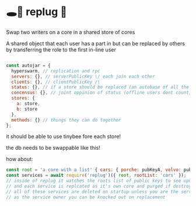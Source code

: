 # 🕳🥊 replug 🔌
Swap two writers on a core in a shared store of cores

A shared object that each user has a part in but can be replaced by others by transferring the role to the first in-line user

```js

const autojar = {
  hyperswarm, // replication and rpc
  servers: {}, // serverPublicKey \/ each join each other
  clients: {}, // clientPublicKey /\
  status: {}, // if a store should be replaced (an autobase of all the users who have ever had roles)
  concensus: {}, // joint oppinion of status (offline users dont count) another autobase
  stores: {
    a: store,
    b: store
  },
  methods: {} // things they can do together
};
```

it should be able to use tinybee fore each store!

the db needs to be swappable like this!


how about:
```js
const root = 'a core with a list' { cars: { porche: pubKeyA, volvo: pubkeyB } }
const services = await require('replug')({ root, rootList: 'cars' });
// inside of replug it watches the roots list of public keys to see updates on services added and swapped writers or destroyed
// and each service is replcated as it's own core and purged if destroyed or swapped
// all of these services are deleted on startup unless you are the service owner
// as the service owner you can be knocked out on replacement  
```
